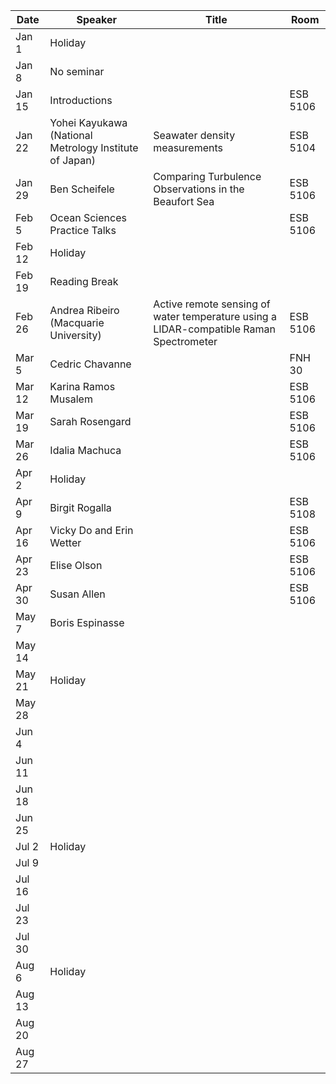 Date    |   Speaker                                                 |   Title                                                                                   |   Room
--------|-----------------------------------------------------------|-------------------------------------------------------------------------------------------|------------
Jan 1   |   Holiday                                                 |                                                                                           |
Jan 8   |   No seminar                                              |                                                                                           |
Jan 15  |   Introductions                                           |                                                                                           |   ESB 5106
Jan 22  |   Yohei Kayukawa (National Metrology Institute of Japan)  |   Seawater density measurements                                                           |   ESB 5104
Jan 29  |   Ben Scheifele                                           |   Comparing Turbulence Observations in the Beaufort Sea                                   |   ESB 5106
Feb 5   |   Ocean Sciences Practice Talks                           |                                                                                           |   ESB 5106
Feb 12  |   Holiday                                                 |                                                                                           |
Feb 19  |   Reading Break                                           |                                                                                           |
Feb 26  |   Andrea Ribeiro (Macquarie University)                   |   Active remote sensing of water temperature using a LIDAR-compatible Raman Spectrometer  |   ESB 5106
Mar 5   |   Cedric Chavanne                                         |                                                                                           |   FNH 30
Mar 12  |   Karina Ramos Musalem                                    |                                                                                           |   ESB 5106
Mar 19  |   Sarah Rosengard                                         |                                                                                           |   ESB 5106
Mar 26  |   Idalia Machuca                                          |                                                                                           |   ESB 5106
Apr 2   |   Holiday                                                 |                                                                                           |
Apr 9   |   Birgit Rogalla                                          |                                                                                           |   ESB 5108
Apr 16  |   Vicky Do and Erin Wetter                                |                                                                                           |   ESB 5106
Apr 23  |   Elise Olson                                             |                                                                                           |   ESB 5106
Apr 30  |   Susan Allen                                             |                                                                                           |   ESB 5106
May 7   |   Boris Espinasse                                         |                                                                                           |
May 14  |                                                           |                                                                                           |
May 21  |   Holiday                                                 |                                                                                           |
May 28  |                                                           |                                                                                           |
Jun 4   |                                                           |                                                                                           |
Jun 11  |                                                           |                                                                                           |
Jun 18  |                                                           |                                                                                           |
Jun 25  |                                                           |                                                                                           |
Jul 2   |   Holiday                                                 |                                                                                           |
Jul 9   |                                                           |                                                                                           |
Jul 16  |                                                           |                                                                                           |
Jul 23  |                                                           |                                                                                           |
Jul 30  |                                                           |                                                                                           |
Aug 6   |   Holiday                                                 |                                                                                           |
Aug 13  |                                                           |                                                                                           |
Aug 20  |                                                           |                                                                                           |
Aug 27  |                                                           |                                                                                           |
